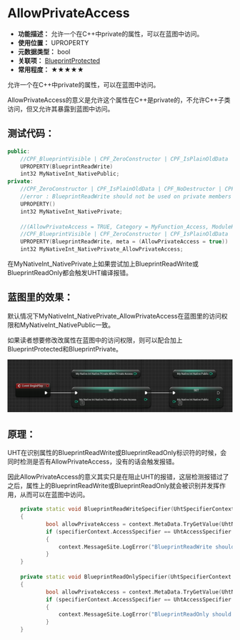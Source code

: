 ﻿# AllowPrivateAccess

- **功能描述：** 允许一个在C++中private的属性，可以在蓝图中访问。
- **使用位置：** UPROPERTY
- **元数据类型：** bool
- **关联项：** [BlueprintProtected](../BlueprintProtected/BlueprintProtected.md)
- **常用程度：** ★★★★★

允许一个在C++中private的属性，可以在蓝图中访问。

AllowPrivateAccess的意义是允许这个属性在C++是private的，不允许C++子类访问，但又允许其暴露到蓝图中访问。

## 测试代码：

```cpp
public:
	//CPF_BlueprintVisible | CPF_ZeroConstructor | CPF_IsPlainOldData | CPF_NoDestructor | CPF_HasGetValueTypeHash | CPF_NativeAccessSpecifierPublic 
	UPROPERTY(BlueprintReadWrite)
	int32 MyNativeInt_NativePublic;
private:
	//CPF_ZeroConstructor | CPF_IsPlainOldData | CPF_NoDestructor | CPF_HasGetValueTypeHash | CPF_NativeAccessSpecifierPrivate 
	//error : BlueprintReadWrite should not be used on private members
	UPROPERTY()
	int32 MyNativeInt_NativePrivate;

	//(AllowPrivateAccess = TRUE, Category = MyFunction_Access, ModuleRelativePath = Function/MyFunction_Access.h)
	//CPF_BlueprintVisible | CPF_ZeroConstructor | CPF_IsPlainOldData | CPF_NoDestructor | CPF_HasGetValueTypeHash | CPF_NativeAccessSpecifierPrivate 
	UPROPERTY(BlueprintReadWrite, meta = (AllowPrivateAccess = true))
	int32 MyNativeInt_NativePrivate_AllowPrivateAccess;
```

在MyNativeInt_NativePrivate上如果尝试加上BlueprintReadWrite或BlueprintReadOnly都会触发UHT编译报错。

## 蓝图里的效果：

默认情况下MyNativeInt_NativePrivate_AllowPrivateAccess在蓝图里的访问权限和MyNativeInt_NativePublic一致。

如果读者想要修改改属性在蓝图中的访问权限，则可以配合加上BlueprintProtected和BlueprintPrivate。

![Untitled](Untitled.png)

## 原理：

UHT在识别属性的BlueprintReadWrite或BlueprintReadOnly标识符的时候，会同时检测是否有AllowPrivateAccess，没有的话会触发报错。

因此AllowPrivateAccess的意义其实只是在阻止UHT的报错，这层检测报错过了之后，属性上的BlueprintReadWrite或BlueprintReadOnly就会被识别并发挥作用，从而可以在蓝图中访问。

```cpp
	private static void BlueprintReadWriteSpecifier(UhtSpecifierContext specifierContext)
	{
			bool allowPrivateAccess = context.MetaData.TryGetValue(UhtNames.AllowPrivateAccess, out string? privateAccessMD) && !privateAccessMD.Equals("false", StringComparison.OrdinalIgnoreCase);
			if (specifierContext.AccessSpecifier == UhtAccessSpecifier.Private && !allowPrivateAccess)
			{
				context.MessageSite.LogError("BlueprintReadWrite should not be used on private members");
			}
	}
	
	private static void BlueprintReadOnlySpecifier(UhtSpecifierContext specifierContext)
	{
			bool allowPrivateAccess = context.MetaData.TryGetValue(UhtNames.AllowPrivateAccess, out string? privateAccessMD) && !privateAccessMD.Equals("false", StringComparison.OrdinalIgnoreCase);
			if (specifierContext.AccessSpecifier == UhtAccessSpecifier.Private && !allowPrivateAccess)
			{
				context.MessageSite.LogError("BlueprintReadOnly should not be used on private members");
			}
	}

```
